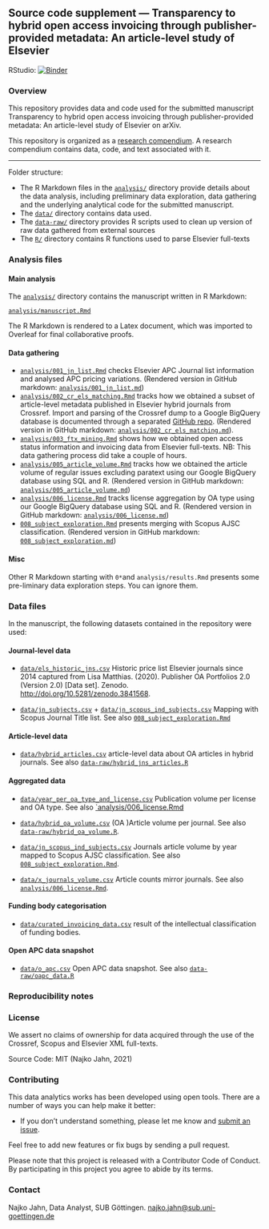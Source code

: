 ## Source code supplement &mdash; Transparency to hybrid open access invoicing through publisher-provided metadata: An article-level study of Elsevier

RStudio: [![Binder](http://mybinder.org/badge_logo.svg)](http://mybinder.org/v2/gh/njahn82/elsevier_hybrid_invoicing/master?urlpath=rstudio)


### Overview

This repository provides data and code used for the submitted manuscript Transparency to hybrid open access invoicing through publisher-provided metadata: An article-level study of Elsevier on arXiv. 

This repository is organized as a [research compendium](https://doi.org/10.7287/peerj.preprints.3192v2). A research compendium contains data, code, and text associated with it. 

** ** 

Folder structure:

- The R Markdown files in the [`analysis/`](analysis/) directory provide details about the data analysis, including preliminary data exploration, data gathering and the underlying analytical code for the submitted manuscript. 
- The [`data/`](data/) directory contains data used. 
- The [`data-raw/`](data-raw/) directory provides R scripts used to clean up version of raw data gathered from external sources
- The [`R/`](R/) directory contains R functions used to parse Elsevier full-texts

### Analysis files

#### Main analysis

The [`analysis/`](analysis/) directory contains the manuscript written in R Markdown:

[`analysis/manuscript.Rmd`](analysis/manuscript.Rmd)

The R Markdown is rendered to a Latex document, which was imported to Overleaf for final collaborative proofs.

#### Data gathering

- [`analysis/001_jn_list.Rmd`](analysis/001_jn_list.Rmd) checks Elsevier APC Journal list information and analysed APC pricing variations. (Rendered version in GitHub markdown: [`analysis/001_jn_list.md`](analysis/001_jn_list.md))
- [`analysis/002_cr_els_matching.Rmd`](analysis/002_cr_els_matching.Rmd) tracks how we obtained a subset of article-level metadata published in Elsevier hybrid journals from Crossref. Import and parsing of the Crossref dump to a Google BigQuery database is documented through a separated [GitHub repo](https://github.com/njahn82/cr_dump). (Rendered version in GitHub markdown: [`analysis/002_cr_els_matching.md`](analysis/002_cr_els_matching.md)).
- [`analysis/003_ftx_mining.Rmd`](analysis/003_ftx_mining.Rmd) shows how we obtained open access status information and invoicing data from Elsevier full-texts. NB: This data gathering process did take a couple of hours.
- [`analysis/005_article_volume.Rmd`](analysis/005_article_volume.Rmd) tracks how we obtained the article volume of regular issues excluding paratext using  our Google BigQuery database using SQL and R. (Rendered version in GitHub markdown: [`analysis/005_article_volume.md`](analysis/005_article_volume.md))
- [`analysis/006_license.Rmd`](analysis/006_license.Rmd) tracks license aggregation by OA type using our Google BigQuery database using SQL and R. (Rendered version in GitHub markdown: [`analysis/006_license.md`](analysis/006_license.md))
- [`008_subject_exploration.Rmd`](analysis/008_subject_exploration.Rmd) presents merging with Scopus AJSC classification. (Rendered version in GitHub markdown: [`008_subject_exploration.md`](analysis/008_subject_exploration.md))

#### Misc

Other R Markdown starting with `0*`and `analysis/results.Rmd` presents some pre-liminary data exploration steps. You can ignore them.

### Data files

In the manuscript, the following datasets contained in the repository were used:

#### Journal-level data

- [`data/els_historic_jns.csv`](data/els_historic_jns.csv) Historic price list Elsevier journals since 2014 captured from 
Lisa Matthias. (2020). Publisher OA Portfolios 2.0 (Version 2.0) [Data set]. Zenodo. <http://doi.org/10.5281/zenodo.3841568>. 

- [`data/jn_subjects.csv`](`data/jn_subjects.csv`) + [`data/jn_scopus_ind_subjects.csv`](data/jn_scopus_ind_subjects.csv) Mapping with Scopus Journal Title list. See also [`008_subject_exploration.Rmd`](analysis/008_subject_exploration.Rmd)

#### Article-level data

- [`data/hybrid_articles.csv`](data/hybrid_articles.csv) article-level data about OA articles in hybrid journals. See also [`data-raw/hybrid_jns_articles.R`](data-raw/hybrid_jns_articles.R)

#### Aggregated data

- [`data/year_per_oa_type_and_license.csv`](data/year_per_oa_type_and_license.csv) Publication volume per license and OA type. See also [`analysis/006_license.Rmd](data/year_per_oa_type_and_license.csv)

- [`data/hybrid_oa_volume.csv`](data/hybrid_oa_volume.csv) (OA )Article volume per journal. See also [`data-raw/hybrid_oa_volume.R`](data-raw/hybrid_oa_volume.R).

- [`data/jn_scopus_ind_subjects.csv`](data/jn_scopus_ind_subjects.csv) Journals article volume by year mapped to Scopus AJSC classification. See also  [`008_subject_exploration.Rmd`](analysis/008_subject_exploration.Rmd).

- [`data/x_journals_volume.csv`](data/x_journals_volume.csv) Article counts mirror journals. See also [`analysis/006_license.Rmd`](analysis/006_license.Rmd).

#### Funding body categorisation

- [`data/curated_invoicing_data.csv`](data/curated_invoicing_data.csv) result of the intellectual classification of funding bodies. 

#### Open APC data snapshot

- [`data/o_apc.csv`](data/o_apc.csv) Open APC data snapshot. See also [`data-raw/oapc_data.R`](data-raw/oapc_data.R)

### Reproducibility notes

### License

We assert no claims of ownership for data acquired through the use of the Crossref, Scopus and Elsevier XML full-texts.  

Source Code: MIT (Najko Jahn, 2021)

### Contributing

This data analytics works has been developed using open tools. There are a number of ways you can help make it better:

- If you don’t understand something, please let me know and [submit an issue](https://github.com/njahn82/elsevier_hybrid_invoicing/issues).

Feel free to add new features or fix bugs by sending a pull request.

Please note that this project is released with a Contributor Code of Conduct. By participating in this project you agree to abide by its terms.

### Contact

Najko Jahn, Data Analyst, SUB Göttingen. najko.jahn@sub.uni-goettingen.de






